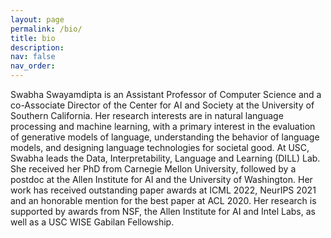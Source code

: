 ```yaml
---
layout: page
permalink: /bio/
title: bio
description:
nav: false
nav_order:
---
```


Swabha Swayamdipta is an Assistant Professor of Computer Science and a co-Associate Director of the Center for AI and Society at the University of Southern California. Her research interests are in natural language processing and machine learning, with a primary interest in the evaluation of generative models of language, understanding the behavior of language models, and designing language technologies for societal good. At USC, Swabha leads the Data, Interpretability, Language and Learning (DILL) Lab.  She received her PhD from Carnegie Mellon University, followed by a postdoc at the Allen Institute for AI and the University of Washington. Her work has received outstanding paper awards at ICML 2022, NeurIPS 2021 and an honorable mention for the best paper at ACL 2020. Her research is supported by awards from NSF, the Allen Institute for AI and Intel Labs, as well as a USC WISE Gabilan Fellowship.




<!-- Swabha Swayamdipta is a postdoctoral researcher at the Allen Institute for AI and soon-to-be the Gabilan Assistant Professor and an Assistant Professor of Computer Science at the University of Southern California (starting Fall 2022). Her research interests are in natural language processing, with a focus on studying data distributions to automatically uncover redundancies, annotation and collection artifacts in data, which result in undesirable model biases. Swabha received her PhD from Carnegie Mellon University, and holds a Masters degree from Columbia University. Her work has received an outstanding paper award at NeurIPS 2021 and an honorable mention award for the best paper at ACL 2020. -->

<!-- *Good biases*, such as [structural inductive biases](https://www.aclweb.org/anthology/D18-1412) help language understanding - check out my [PhD thesis](/assets/pdf/swabha_thesis.pdf) on these. -->
<!-- But biases can be *undesirable*, e.g. [spurious correlations](https://arxiv.org/abs/2002.04108) commonly found in crowd-sourced, large-scale datasets due to [annotation artifacts](https://arxiv.org/abs/1803.02324), or social prejudices of human annotators and task designers, which are [difficult to rid](https://arxiv.org/abs/2102.00086)! -->
